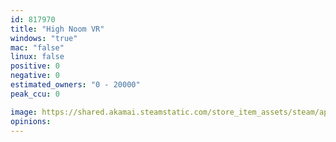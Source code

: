 ```yaml
---
id: 817970
title: "High Noom VR"
windows: "true"
mac: "false"
linux: false
positive: 0
negative: 0
estimated_owners: "0 - 20000"
peak_ccu: 0

image: https://shared.akamai.steamstatic.com/store_item_assets/steam/apps/817970/header.jpg?t=1521546540
opinions:
---
```

